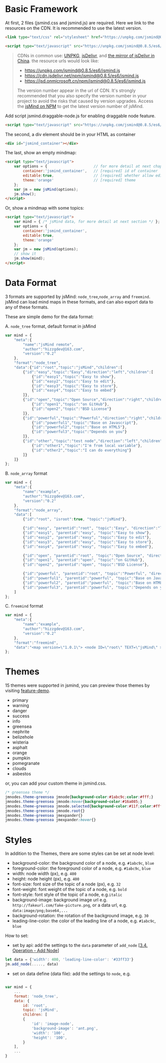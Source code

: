 Basic Framework
===

At first, 2 files (jsmind.css and jsmind.js) are required. Here we link to the resources on the CDN. It is recommended to use the latest version.

```html
<link type="text/css" rel="stylesheet" href="https://unpkg.com/jsmind@0.8.5/style/jsmind.css" />

<script type="text/javascript" src="https://unpkg.com/jsmind@0.8.5/es6/jsmind.js"></script>

```
> CDNs in common use: [UNPKG](https://unpkg.com/jsmind/), [jsDelivr](https://www.jsdelivr.com/package/npm/jsmind/), and [the mirror of jsDelivr in China](https://jsd.onmicrosoft.cn/npm/jsmind/). the resource urls would look like:
> - https://unpkg.com/jsmind@0.8.5/es6/jsmind.js
> - https://cdn.jsdelivr.net/npm/jsmind@0.8.5/es6/jsmind.js
> - https://jsd.onmicrosoft.cn/npm/jsmind@0.8.5/es6/jsmind.js
>
> The version number appear in the url of CDN. It's strongly recommended that you also specify the version number in your project to avoid the risks that caused by version upgrades. Access the [jsMind on NPM](https://www.npmjs.com/package/jsmind) to get the latest version number of jsMind.

Add script jsmind.draggable-node.js for enabling draggable node feature.

```html
<script type="text/javascript" src="https://unpkg.com/jsmind@0.8.5/es6/jsmind.draggable-node.js"></script>
```

The second, a div element should be in your HTML as container

```html
<div id="jsmind_container"></div>
```

The last, show an empty mindmap:

```html
<script type="text/javascript">
    var options = {                     // for more detail at next chapter
        container:'jsmind_container',   // [required] id of container
        editable:true,                  // [required] whether allow edit or not
        theme:'orange'                  // [required] theme
    };
    var jm = new jsMind(options);
    jm.show();
</script>
```

Or, show a mindmap with some topics:

```html
<script type="text/javascript">
    var mind = { /* jsMind data, for more detail at next section */ };
    var options = {
        container:'jsmind_container',
        editable:true,
        theme:'orange'
    };
    var jm = new jsMind(options);
    // show it
    jm.show(mind);
</script>
```

Data Format
===

3 formats are supported by jsMind: `node_tree`,`node_array` and `freemind`. jsMind can load mind maps in these formats, and can also export data to any of these formats.

These are simple demo for the data format:

A. `node_tree` format, default format in jsMind

```javascript
var mind = {
    "meta":{
        "name":"jsMind remote",
        "author":"hizzgdev@163.com",
        "version":"0.2"
    },
    "format":"node_tree",
    "data":{"id":"root","topic":"jsMind","children":[
        {"id":"easy","topic":"Easy","direction":"left","children":[
            {"id":"easy1","topic":"Easy to show"},
            {"id":"easy2","topic":"Easy to edit"},
            {"id":"easy3","topic":"Easy to store"},
            {"id":"easy4","topic":"Easy to embed"}
        ]},
        {"id":"open","topic":"Open Source","direction":"right","children":[
            {"id":"open1","topic":"on GitHub"},
            {"id":"open2","topic":"BSD License"}
        ]},
        {"id":"powerful","topic":"Powerful","direction":"right","children":[
            {"id":"powerful1","topic":"Base on Javascript"},
            {"id":"powerful2","topic":"Base on HTML5"},
            {"id":"powerful3","topic":"Depends on you"}
        ]},
        {"id":"other","topic":"test node","direction":"left","children":[
            {"id":"other1","topic":"I'm from local variable"},
            {"id":"other2","topic":"I can do everything"}
        ]}
    ]}
};
```

B. `node_array` format

```javascript
var mind = {
    "meta":{
        "name":"example",
        "author":"hizzgdev@163.com",
        "version":"0.2"
    },
    "format":"node_array",
    "data":[
        {"id":"root", "isroot":true, "topic":"jsMind"},

        {"id":"easy", "parentid":"root", "topic":"Easy", "direction":"left"},
        {"id":"easy1", "parentid":"easy", "topic":"Easy to show"},
        {"id":"easy2", "parentid":"easy", "topic":"Easy to edit"},
        {"id":"easy3", "parentid":"easy", "topic":"Easy to store"},
        {"id":"easy4", "parentid":"easy", "topic":"Easy to embed"},

        {"id":"open", "parentid":"root", "topic":"Open Source", "direction":"right"},
        {"id":"open1", "parentid":"open", "topic":"on GitHub"},
        {"id":"open2", "parentid":"open", "topic":"BSD License"},

        {"id":"powerful", "parentid":"root", "topic":"Powerful", "direction":"right"},
        {"id":"powerful1", "parentid":"powerful", "topic":"Base on Javascript"},
        {"id":"powerful2", "parentid":"powerful", "topic":"Base on HTML5"},
        {"id":"powerful3", "parentid":"powerful", "topic":"Depends on you"},
    ]
};
```

C. `freemind` format

```javascript
var mind = {
    "meta":{
        "name":"example",
        "author":"hizzgdev@163.com",
        "version":"0.2"
    },
    "format":"freemind",
    "data":"<map version=\"1.0.1\"> <node ID=\"root\" TEXT=\"jsMind\" > <node ID=\"easy\" POSITION=\"left\" TEXT=\"Easy\" > <node ID=\"easy1\" TEXT=\"Easy to show\" /> <node ID=\"easy2\" TEXT=\"Easy to edit\" /> <node ID=\"easy3\" TEXT=\"Easy to store\" /> <node ID=\"easy4\" TEXT=\"Easy to embed\" /> </node> <node ID=\"open\" POSITION=\"right\" TEXT=\"Open Source\" > <node ID=\"open1\" TEXT=\"on GitHub\" /> <node ID=\"open2\" TEXT=\"BSD License\" /> </node> <node ID=\"powerful\" POSITION=\"right\" TEXT=\"Powerful\" > <node ID=\"powerful1\" TEXT=\"Base on Javascript\" /> <node ID=\"powerful2\" TEXT=\"Base on HTML5\" /> <node ID=\"powerful3\" TEXT=\"Depends on you\" /> </node> <node ID=\"other\" POSITION=\"left\" TEXT=\"test node\" > <node ID=\"other1\" TEXT=\"I'm from local variable\" /> <node ID=\"other2\" TEXT=\"I can do everything\" /> </node> </node> </map>"
};
```

Themes
===

15 themes were supported in jsmind, you can preview those themes by visiting [feature-demo](http://hizzgdev.github.io/jsmind/example/2_features.html).

+ primary
+ warning
+ danger
+ success
+ info
+ greensea
+ nephrite
+ belizehole
+ wisteria
+ asphalt
+ orange
+ pumpkin
+ pomegranate
+ clouds
+ asbestos

or, you can add your custom theme in jsmind.css.

```css
/* greensea theme */
jmnodes.theme-greensea jmnode{background-color:#1abc9c;color:#fff;}
jmnodes.theme-greensea jmnode:hover{background-color:#16a085;}
jmnodes.theme-greensea jmnode.selected{background-color:#11f;color:#fff;}
jmnodes.theme-greensea jmnode.root{}
jmnodes.theme-greensea jmexpander{}
jmnodes.theme-greensea jmexpander:hover{}
```

Styles
===

In addition to the Themes, there are some styles can be set at node level:

* background-color: the background color of a node, e.g. `#1abc9c`, `blue`
* foreground-color: the foreground color of a node, e.g. `#1abc9c`, `blue`
* width: node width (px), e.g. `400`
* height: node height (px), e.g. `400`
* font-size: font size of the topic of a node (px), e.g. `32`
* font-weight: font weight of the topic of a node, e.g. `bold`
* font-style: font style of the topic of a node, e.g.`italic`
* background-image: background image url e.g. `http://fakeurl.com/fake-picture.png`, or a data url, e.g. `data:image/png;base64,...`
* background-rotation: the rotation of the background image, e.g. `30`
* leading-line-color: the color of the leading line of a node, e.g. `#1abc9c`, `blue`

How to set:

* set by api: add the settings to the `data` parameter of `add_node` [[3.4. Operation - Add Node](3.operation.md)]
 

```javascript
let data = {'width': 400, 'leading-line-color': '#33ff33'}
jm.add_node(....., data)
```

* set on data define (data file): add the settings to `node`, e.g.

```javascript

var mind = {
    ...
    format: 'node_tree',
    data: {
        id: 'root',
        topic: 'jsMind',
        children: [
        {
            'id': 'image-node',
            'background-image': 'ant.png',
            'width': '100',
            'height': '100',
        }
    ],
    ...
}
```
